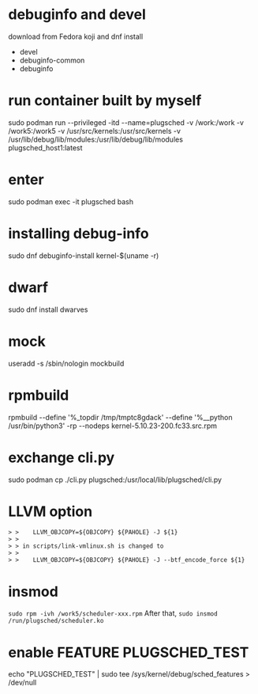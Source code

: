 # debuginfo and devel
download from Fedora koji and dnf install
- devel
- debuginfo-common
- debuginfo

# run container built by myself
sudo podman run --privileged -itd --name=plugsched -v /work:/work -v /work5:/work5 -v /usr/src/kernels:/usr/src/kernels -v /usr/lib/debug/lib/modules:/usr/lib/debug/lib/modules plugsched_host1:latest

# enter
sudo podman exec -it plugsched bash

# installing debug-info
sudo dnf debuginfo-install kernel-$(uname -r)

# dwarf
sudo dnf install dwarves

# mock
useradd -s /sbin/nologin mockbuild

# rpmbuild
rpmbuild --define '%_topdir /tmp/tmptc8gdack' --define '%__python /usr/bin/python3' -rp --nodeps kernel-5.10.23-200.fc33.src.rpm


# exchange cli.py
sudo podman cp ./cli.py plugsched:/usr/local/lib/plugsched/cli.py

# LLVM option
```
> >    LLVM_OBJCOPY=${OBJCOPY} ${PAHOLE} -J ${1}
> >
> > in scripts/link-vmlinux.sh is changed to
> >
> >    LLVM_OBJCOPY=${OBJCOPY} ${PAHOLE} -J --btf_encode_force ${1}
```

# insmod
```sudo rpm -ivh /work5/scheduler-xxx.rpm```
After that,
```sudo insmod /run/plugsched/scheduler.ko```




# enable FEATURE PLUGSCHED_TEST
echo "PLUGSCHED_TEST" | sudo tee /sys/kernel/debug/sched_features > /dev/null


